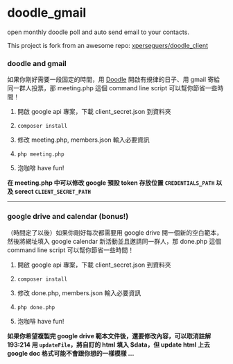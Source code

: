 # doodle_gmail
open monthly doodle poll and auto send email to your contacts. 

This project is fork from an awesome repo: [xperseguers/doodle_client](https://github.com/xperseguers/doodle_client)

### doodle and gmail

如果你剛好需要一段固定的時間，用 [Doodle](http://doodle.com) 開啟有規律的日子、用 gmail 寄給同一群人投票，那 meeting.php 這個 command line script 可以幫你節省一些時間！


1. 開啟 google api 專案，下載 client_secret.json 到資料夾

2. `composer install`

3. 修改 meeting.php, members.json 輸入必要資訊

4. `php meeting.php`

5. 泡咖啡 have fun!

**在 meeting.php 中可以修改 google 預設 token 存放位置 `CREDENTIALS_PATH` 以及 serect `CLIENT_SECRET_PATH`**



----

### google drive and calendar (bonus!)

（時間定了以後）如果你剛好每次都需要用 google drive 開一個新的空白範本，然後將網址填入 google calendar 新活動並且邀請同一群人，那 done.php 這個 command line script 可以幫你節省一些時間！


1. 開啟 google api 專案，下載 client_secret.json 到資料夾

2. `composer install`

3. 修改 done.php, members.json 輸入必要資訊

4. `php done.php`

5. 泡咖啡 have fun!

**如果你希望複製完 google drive 範本文件後，還要修改內容，可以取消註解 193:214 用 `updateFile`，將自訂的 html 填入 $data，但 update html 上去 google doc 格式可能不會跟你想的一樣模樣 ...**

